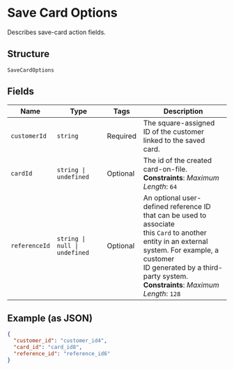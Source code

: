 
# Save Card Options

Describes save-card action fields.

## Structure

`SaveCardOptions`

## Fields

| Name | Type | Tags | Description |
|  --- | --- | --- | --- |
| `customerId` | `string` | Required | The square-assigned ID of the customer linked to the saved card. |
| `cardId` | `string \| undefined` | Optional | The id of the created card-on-file.<br/>**Constraints**: *Maximum Length*: `64` |
| `referenceId` | `string \| null \| undefined` | Optional | An optional user-defined reference ID that can be used to associate<br/>this `Card` to another entity in an external system. For example, a customer<br/>ID generated by a third-party system.<br/>**Constraints**: *Maximum Length*: `128` |

## Example (as JSON)

```json
{
  "customer_id": "customer_id4",
  "card_id": "card_id8",
  "reference_id": "reference_id6"
}
```

